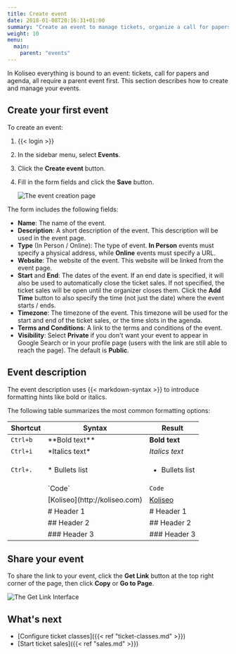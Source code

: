 ```yaml
---
title: Create event
date: 2018-01-08T20:16:31+01:00
summary: "Create an event to manage tickets, organize a call for papers or compose an agenda."
weight: 10
menu:
  main:
    parent: "events"
---
```


In Koliseo everything is bound to an event: tickets, call for papers and agenda, all require a parent event first. This section describes how to create and manage your events.

## Create your first event

To create an event:

1. {{< login >}}
1. In the sidebar menu, select **Events**.
1. Click the **Create event** button.
1. Fill in the form fields and click the **Save** button.

   ![The event creation page](/img/screenshots/events/create.avif)

The form includes the following fields:

- **Name**: The name of the event.
- **Description**: A short description of the event. This description will be used in the event page.
- **Type** (In Person / Online): The type of event. **In Person** events must specify a physical address, while **Online** events must specify a URL.
- **Website**: The website of the event. This website will be linked from the event page.
- **Start** and **End**: The dates of the event. If an end date is specified, it will also be used to automatically close the ticket sales. If not specified, the ticket sales will be open until the organizer closes them. Click the <b>Add Time</b> button to also specify the time (not just the date) where the event starts / ends.
- **Timezone**: The timezone of the event. This timezone will be used for the start and end of the ticket sales, or the time slots in the agenda.
- **Terms and Conditions**: A link to the terms and conditions of the event.
- **Visibility**: Select **Private** if you don't want your event to appear in Google Search or in your profile page (users with the link are still able to reach the page). The default is **Public**.

## Event description

The event description uses {{< markdown-syntax >}} to introduce formatting hints like bold or italics.

The following table summarizes the most common formatting options:

| Shortcut | Syntax                                    | Result                                         |
| -------- | ----------------------------------------- | ---------------------------------------------- |
| `Ctrl+b` | \*\*Bold text\*\*                         | **Bold text**                                  |
| `Ctrl+i` | \*Italics text\*                          | _Italics text_                                 |
| `Ctrl+.` | \* Bullets list                           | <ul class="square" ><li>Bullets list</li></ul> |
|          | \`Code\`                                  | `Code`                                         |
|          | \[Koliseo\]\(http&#xfeff;://koliseo.com\) | [Koliseo](http://koliseo.com)                  |
|          | \# Header 1                               | # Header 1                                     |
|          | \#\# Header 2                             | ## Header 2                                    |
|          | \#\#\# Header 3                           | ### Header 3                                   |

## Share your event

To share the link to your event, click the **Get Link** button at the top right corner of the page, then click **Copy** or **Go to Page**.

![The Get Link Interface](/img/screenshots/events/get-link.avif)

## What's next

- [Configure ticket classes]({{< ref "ticket-classes.md" >}})
- [Start ticket sales]({{< ref "sales.md" >}})
